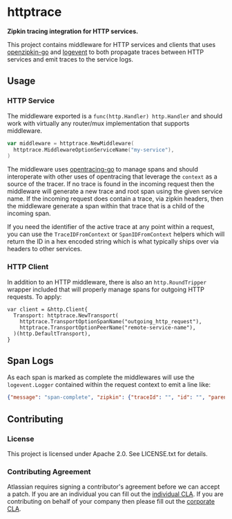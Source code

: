 # httptrace #

**Zipkin tracing integration for HTTP services.**

This project contains middleware for HTTP services and clients that uses
[openzipkin-go](https://github.com/openzipkin/zipkin-go-opentracing) and
[logevent](https://bitbucket.org/atlassian/logevent) to both propagate traces
between HTTP services and emit traces to the service logs.

## Usage ##

### HTTP Service ###

The middleware exported is a `func(http.Handler) http.Handler` and should
work with virtually any router/mux implementation that supports middleware.

```go
var middleware = httptrace.NewMiddleware(
  httptrace.MiddlewareOptionServiceName("my-service"),
)
```

The middleware uses
[opentracing-go](https://github.com/opentracing/opentracing-go) to manage
spans and should interoperate with other uses of opentracing that leverage the
`context` as a source of the tracer. If no trace is found in the incoming
request then the middleware will generate a new trace and root span using the
given service name. If the incoming request does contain a trace, via zipkin
headers, then the middleware generate a span within that trace that is a child
of the incoming span.

If you need the identifier of the active trace at any point within a request,
you can use the `TraceIDFromContext` or `SpanIDFromContext` helpers which will
return the ID in a hex encoded string which is what typically ships over via
headers to other services.

### HTTP Client ###

In addition to an HTTP middleware, there is also an `http.RoundTripper` wrapper
included that will properly manage spans for outgoing HTTP requests. To apply:

```golang
var client = &http.Client{
  Transport: httptrace.NewTransport(
    httptrace.TransportOptionSpanName("outgoing_http_request"),
    httptrace.TransportOptionPeerName("remote-service-name"),
  )(http.DefaultTransport),
}
```

## Span Logs ##

As each span is marked as complete the middlewares will use the
`logevent.Logger` contained within the request context to emit a line like:

```json
{"message": "span-complete", "zipkin": {"traceId": "", "id": "", "parentId": "", "name": "", "timestamp": "", "duration": "", "annotations": [{"timestamp": "", "value": ""}], "binaryAnnotations": [{"key": "", "value": ""}]}}
```

## Contributing ##

### License ###

This project is licensed under Apache 2.0. See LICENSE.txt for details.

### Contributing Agreement ###

Atlassian requires signing a contributor's agreement before we can accept a
patch. If you are an individual you can fill out the
[individual CLA](https://na2.docusign.net/Member/PowerFormSigning.aspx?PowerFormId=3f94fbdc-2fbe-46ac-b14c-5d152700ae5d).
If you are contributing on behalf of your company then please fill out the
[corporate CLA](https://na2.docusign.net/Member/PowerFormSigning.aspx?PowerFormId=e1c17c66-ca4d-4aab-a953-2c231af4a20b).
